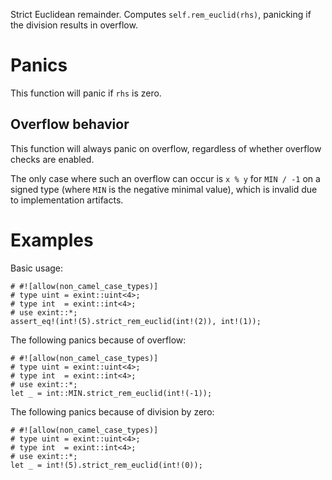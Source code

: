 Strict Euclidean remainder. Computes `self.rem_euclid(rhs)`, panicking if the division results in overflow.

# Panics

This function will panic if `rhs` is zero.

## Overflow behavior

This function will always panic on overflow, regardless of whether overflow checks are enabled.

The only case where such an overflow can occur is `x % y` for `MIN / -1` on a
signed type (where `MIN` is the negative minimal value), which is invalid due to
implementation artifacts.

# Examples

Basic usage:

```
# #![allow(non_camel_case_types)]
# type uint = exint::uint<4>;
# type int  = exint::int<4>;
# use exint::*;
assert_eq!(int!(5).strict_rem_euclid(int!(2)), int!(1));
```

The following panics because of overflow:

```should_panic
# #![allow(non_camel_case_types)]
# type uint = exint::uint<4>;
# type int  = exint::int<4>;
# use exint::*;
let _ = int::MIN.strict_rem_euclid(int!(-1));
```

The following panics because of division by zero:

```should_panic
# #![allow(non_camel_case_types)]
# type uint = exint::uint<4>;
# type int  = exint::int<4>;
# use exint::*;
let _ = int!(5).strict_rem_euclid(int!(0));
```
